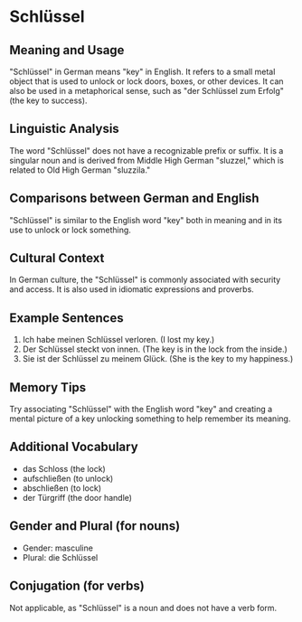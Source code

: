 # Schlüssel
## Meaning and Usage
"Schlüssel" in German means "key" in English. It refers to a small metal object that is used to unlock or lock doors, boxes, or other devices. It can also be used in a metaphorical sense, such as "der Schlüssel zum Erfolg" (the key to success).

## Linguistic Analysis
The word "Schlüssel" does not have a recognizable prefix or suffix. It is a singular noun and is derived from Middle High German "sluzzel," which is related to Old High German "sluzzila."

## Comparisons between German and English
"Schlüssel" is similar to the English word "key" both in meaning and in its use to unlock or lock something. 

## Cultural Context
In German culture, the "Schlüssel" is commonly associated with security and access. It is also used in idiomatic expressions and proverbs.

## Example Sentences
1. Ich habe meinen Schlüssel verloren. (I lost my key.)
2. Der Schlüssel steckt von innen. (The key is in the lock from the inside.)
3. Sie ist der Schlüssel zu meinem Glück. (She is the key to my happiness.)

## Memory Tips
Try associating "Schlüssel" with the English word "key" and creating a mental picture of a key unlocking something to help remember its meaning.

## Additional Vocabulary
- das Schloss (the lock)
- aufschließen (to unlock)
- abschließen (to lock)
- der Türgriff (the door handle)

## Gender and Plural (for nouns)
- Gender: masculine
- Plural: die Schlüssel

## Conjugation (for verbs)
Not applicable, as "Schlüssel" is a noun and does not have a verb form.
